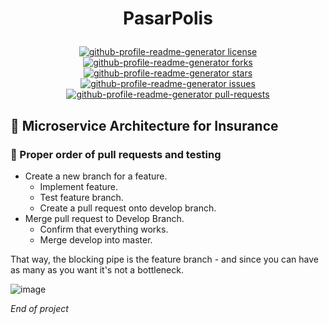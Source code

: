 <h1><p align="center"> PasarPolis </p></h1>
<p align="center">
<a href="https://github.com/rahuldkjain/github-profile-readme-generator/blob/master/LICENSE" target="blank">
<img src="https://img.shields.io/github/license/nalindev/github-profile-readme-generator?style=flat-square" alt="github-profile-readme-generator license" />
</a>
<a href="https://github.com/rahuldkjain/github-profile-readme-generator/fork" target="blank">
<img src="https://img.shields.io/github/forks/nalindev/github-profile-readme-generator?style=flat-square" alt="github-profile-readme-generator forks"/>
</a>
<a href="https://github.com/rahuldkjain/github-profile-readme-generator/stargazers" target="blank">
<img src="https://img.shields.io/github/stars/nalindev/github-profile-readme-generator?style=flat-square" alt="github-profile-readme-generator stars"/>
</a>
<a href="https://github.com/rahuldkjain/github-profile-readme-generator/issues" target="blank">
<img src="https://img.shields.io/github/issues/nalindev/github-profile-readme-generator?style=flat-square" alt="github-profile-readme-generator issues"/>
</a>
<a href="https://github.com/rahuldkjain/github-profile-readme-generator/pulls" target="blank">
<img src="https://img.shields.io/github/issues-pr/nalindev/github-profile-readme-generator?style=flat-square" alt="github-profile-readme-generator pull-requests"/>
</a>
</p>

## 🚀 Microservice Architecture for Insurance


### 🧐 Proper order of pull requests and testing
- Create a new branch for a feature.
  - Implement feature.
  - Test feature branch.
  - Create a pull request onto develop branch.
- Merge pull request to Develop Branch.
   - Confirm that everything works.
   - Merge develop into master.
 
<p>That way, the blocking pipe is the feature branch - and since you can have as many as you want it's not a bottleneck.</p>

![image](https://github.com/nalindev/PasarPolis/assets/86837840/533df56f-0100-4632-8b40-4491afaf989c)

<p><i>End of project</i></p>


